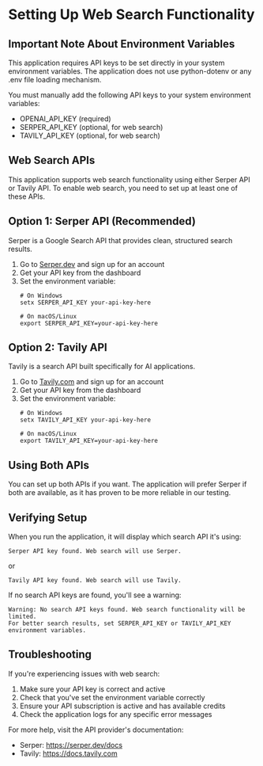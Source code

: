 # Setting Up Web Search Functionality

## Important Note About Environment Variables

This application requires API keys to be set directly in your system environment variables. The application does not use python-dotenv or any .env file loading mechanism.

You must manually add the following API keys to your system environment variables:
- OPENAI_API_KEY (required)
- SERPER_API_KEY (optional, for web search)
- TAVILY_API_KEY (optional, for web search)

## Web Search APIs

This application supports web search functionality using either Serper API or Tavily API. To enable web search, you need to set up at least one of these APIs.

## Option 1: Serper API (Recommended)

Serper is a Google Search API that provides clean, structured search results.

1. Go to [Serper.dev](https://serper.dev) and sign up for an account
2. Get your API key from the dashboard
3. Set the environment variable:
   ```
   # On Windows
   setx SERPER_API_KEY your-api-key-here

   # On macOS/Linux
   export SERPER_API_KEY=your-api-key-here
   ```

## Option 2: Tavily API

Tavily is a search API built specifically for AI applications.

1. Go to [Tavily.com](https://tavily.com) and sign up for an account
2. Get your API key from the dashboard
3. Set the environment variable:
   ```
   # On Windows
   setx TAVILY_API_KEY your-api-key-here

   # On macOS/Linux
   export TAVILY_API_KEY=your-api-key-here
   ```

## Using Both APIs

You can set up both APIs if you want. The application will prefer Serper if both are available, as it has proven to be more reliable in our testing.

## Verifying Setup

When you run the application, it will display which search API it's using:

```
Serper API key found. Web search will use Serper.
```

or

```
Tavily API key found. Web search will use Tavily.
```

If no search API keys are found, you'll see a warning:

```
Warning: No search API keys found. Web search functionality will be limited.
For better search results, set SERPER_API_KEY or TAVILY_API_KEY environment variables.
```

## Troubleshooting

If you're experiencing issues with web search:

1. Make sure your API key is correct and active
2. Check that you've set the environment variable correctly
3. Ensure your API subscription is active and has available credits
4. Check the application logs for any specific error messages

For more help, visit the API provider's documentation:
- Serper: https://serper.dev/docs
- Tavily: https://docs.tavily.com
